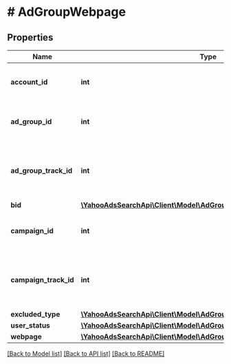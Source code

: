 # # AdGroupWebpage

## Properties

Name | Type | Description | Notes
------------ | ------------- | ------------- | -------------
**account_id** | **int** | &lt;ja&gt;アカウントID&lt;/ja&gt;&lt;br&gt;&lt;en&gt;Account ID&lt;/en&gt; | [optional] 
**ad_group_id** | **int** | &lt;ja&gt;広告グループID&lt;/ja&gt;&lt;br&gt;&lt;en&gt;Ad Group ID&lt;/en&gt; | [optional] 
**ad_group_track_id** | **int** | &lt;ja&gt;広告グループトラッキングID&lt;/ja&gt;&lt;br&gt;&lt;en&gt;Ad Group Tracking ID&lt;/en&gt; | [optional] 
**bid** | [**\YahooAdsSearchApi\Client\Model\AdGroupWebpageServiceBid**](AdGroupWebpageServiceBid.md) |  | [optional] 
**campaign_id** | **int** | &lt;ja&gt;キャンペーンID&lt;/ja&gt;&lt;br&gt;&lt;en&gt;Campaign ID&lt;/en&gt; | [optional] 
**campaign_track_id** | **int** | &lt;ja&gt;キャンペーントラッキングID&lt;/ja&gt;&lt;br&gt;&lt;en&gt;Campaign Tracking ID&lt;/en&gt; | [optional] 
**excluded_type** | [**\YahooAdsSearchApi\Client\Model\AdGroupWebpageServiceExcludedType**](AdGroupWebpageServiceExcludedType.md) |  | [optional] 
**user_status** | [**\YahooAdsSearchApi\Client\Model\AdGroupWebpageServiceUserStatus**](AdGroupWebpageServiceUserStatus.md) |  | [optional] 
**webpage** | [**\YahooAdsSearchApi\Client\Model\AdGroupWebpageServiceWebpage**](AdGroupWebpageServiceWebpage.md) |  | [optional] 

[[Back to Model list]](../../README.md#documentation-for-models) [[Back to API list]](../../README.md#documentation-for-api-endpoints) [[Back to README]](../../README.md)


